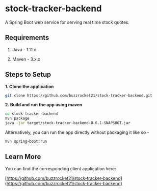 # stock-tracker-backend
A Spring Boot web service for serving real time stock quotes.

## Requirements
1. Java - 1.11.x

2. Maven - 3.x.x

## Steps to Setup
**1. Clone the application**
```bash
git clone https://github.com/buzzrocket21/stock-tracker-backend.git
```
**2. Build and run the app using maven**
```bash
cd stock-tracker-backend
mvn package
java -jar target/stock-tracker-backend-0.0.1-SNAPSHOT.jar
```
Alternatively, you can run the app directly without packaging it like so -
```bash
mvn spring-boot:run
```
## Learn More

You can find the corresponding client application here:

[https://github.com/buzzrocket21/stock-tracker-backend](https://github.com/buzzrocket21/stock-tracker-backend)
